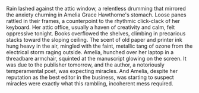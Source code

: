 Rain lashed against the attic window, a relentless drumming that mirrored the anxiety churning in Amelia Grace Hawthorne's stomach.  Loose panes rattled in their frames, a counterpoint to the rhythmic click-clack of her keyboard.  Her attic office, usually a haven of creativity and calm, felt oppressive tonight.  Books overflowed the shelves, climbing in precarious stacks toward the sloping ceiling.  The scent of old paper and printer ink hung heavy in the air, mingled with the faint, metallic tang of ozone from the electrical storm raging outside.  Amelia, hunched over her laptop in a threadbare armchair, squinted at the manuscript glowing on the screen.  It was due to the publisher tomorrow, and the author, a notoriously temperamental poet, was expecting miracles.  And Amelia, despite her reputation as the best editor in the business, was starting to suspect miracles were exactly what this rambling, incoherent mess required.
